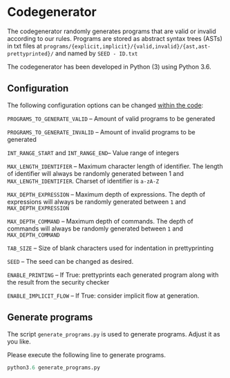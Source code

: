 # Codegenerator

The codegenerator randomly generates programs that are valid or invalid according to our rules. Programs are stored as abstract syntax trees (ASTs) in txt files at `programs/{explicit,implicit}/{valid,invalid}/{ast,ast-prettyprinted}/` and named by `SEED - ID.txt`

The codegenerator has been developed in Python (3) using Python 3.6.

## Configuration

The following configuration options can be changed [within the code](https://github.com/sagr4019/ResearchProject/blob/master/data-generation-and-validation/security-type-system/codegenerator.py):

`PROGRAMS_TO_GENERATE_VALID` – Amount of valid programs to be generated

`PROGRAMS_TO_GENERATE_INVALID` – Amount of invalid programs to be generated

`INT_RANGE_START` and `INT_RANGE_END`– Value range of integers

`MAX_LENGTH_IDENTIFIER` – Maximum character length of identifier. The length of identifier will always be randomly generated between 1 and `MAX_LENGTH_IDENTIFIER`. Charset of identifier is `a-zA-Z`

`MAX_DEPTH_EXPRESSION` – Maximum depth of expressions. The depth of expressions will always be randomly generated between `1` and `MAX_DEPTH_EXPRESSION`

`MAX_DEPTH_COMMAND` – Maximum depth of commands. The depth of commands will always be randomly generated between `1` and `MAX_DEPTH_COMMAND`

`TAB_SIZE` – Size of blank characters used for indentation in prettyprinting

`SEED` – The seed can be changed as desired.

`ENABLE_PRINTING` – If True: prettyprints each generated program along with the result from the security checker

`ENABLE_IMPLICIT_FLOW` – If True: consider implicit flow at generation.

## Generate programs

The script `generate_programs.py` is used to generate programs. Adjust it as you like. 

Please execute the following line to generate programs.

```python
python3.6 generate_programs.py
```